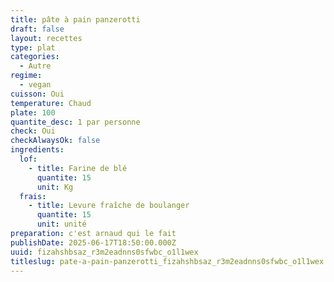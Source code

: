 ```yaml
---
title: pâte à pain panzerotti
draft: false
layout: recettes
type: plat
categories:
  - Autre
regime:
  - vegan
cuisson: Oui
temperature: Chaud
plate: 100
quantite_desc: 1 par personne
check: Oui
checkAlwaysOk: false
ingredients:
  lof:
    - title: Farine de blé
      quantite: 15
      unit: Kg
  frais:
    - title: Levure fraîche de boulanger
      quantite: 15
      unit: unité
preparation: c'est arnaud qui le fait
publishDate: 2025-06-17T18:50:00.000Z
uuid: fizahshbsaz_r3m2eadnns0sfwbc_o1l1wex
titleslug: pate-a-pain-panzerotti_fizahshbsaz_r3m2eadnns0sfwbc_o1l1wex
---
```

